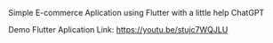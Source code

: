 Simple E-commerce Aplication using Flutter
with a little help ChatGPT


Demo Flutter Aplication
Link:
https://youtu.be/stujc7WQJLU 
